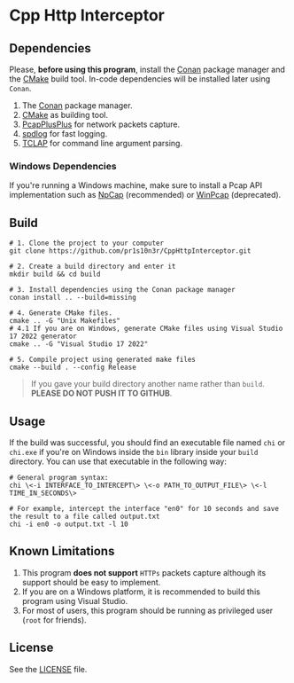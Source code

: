 # Cpp Http Interceptor

## Dependencies

Please, **before using this program**, install the [Conan](https://conan.io/) package manager and the [CMake](https://cmake.org/) build tool.
In-code dependencies will be installed later using `Conan`.

1. The [Conan](https://conan.io/) package manager.
2. [CMake](https://cmake.org/) as building tool.
3. [PcapPlusPlus](https://pcapplusplus.github.io/) for network packets capture.
4. [spdlog](https://github.com/gabime/spdlog) for fast logging.
5. [TCLAP](https://tclap.sourceforge.net/) for command line argument parsing.

### Windows Dependencies

If you're running a Windows machine, make sure to install a Pcap API implementation such as
[NpCap](https://npcap.com/#download) (recommended) or [WinPcap](https://www.winpcap.org/install/default.htm) (deprecated).

## Build

```shell
# 1. Clone the project to your computer
git clone https://github.com/pr1s10n3r/CppHttpInterceptor.git

# 2. Create a build directory and enter it
mkdir build && cd build

# 3. Install dependencies using the Conan package manager
conan install .. --build=missing

# 4. Generate CMake files.
cmake .. -G "Unix Makefiles"
# 4.1 If you are on Windows, generate CMake files using Visual Studio 17 2022 generator
cmake .. -G "Visual Studio 17 2022"

# 5. Compile project using generated make files
cmake --build . --config Release
```

> If you gave your build directory another name rather than `build`. **PLEASE DO NOT PUSH IT TO GITHUB**.

## Usage

If the build was successful, you should find an executable file named `chi` or `chi.exe` if you're on Windows inside the
`bin` library inside your `build` directory. You can use that executable in the following way:

```shell
# General program syntax:
chi \<-i INTERFACE_TO_INTERCEPT\> \<-o PATH_TO_OUTPUT_FILE\> \<-l TIME_IN_SECONDS\>

# For example, intercept the interface "en0" for 10 seconds and save the result to a file called output.txt
chi -i en0 -o output.txt -l 10
```

## Known Limitations

1. This program **does not support** `HTTPs` packets capture although its support should be easy to implement.
2. If you are on a Windows platform, it is recommended to build this program using Visual Studio.
3. For most of users, this program should be running as privileged user (`root` for friends).

## License

See the [LICENSE](./LICENSE) file.
